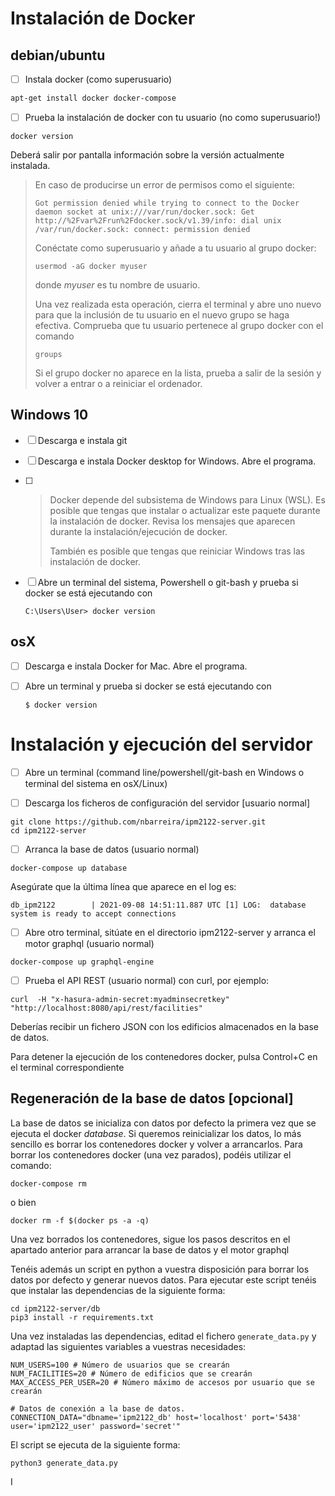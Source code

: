 # Instalación de Docker

## debian/ubuntu

- [ ] Instala docker (como superusuario)

```bash
apt-get install docker docker-compose
```

- [ ] Prueba la instalación de docker con tu usuario (no como superusuario!)

```
docker version
```

Deberá salir por pantalla información sobre la versión actualmente instalada.

> En caso de producirse un error de permisos como el siguiente:
>
> ```
> Got permission denied while trying to connect to the Docker daemon socket at unix:///var/run/docker.sock: Get http://%2Fvar%2Frun%2Fdocker.sock/v1.39/info: dial unix /var/run/docker.sock: connect: permission denied
> ```
>
> Conéctate como superusuario y añade a tu usuario al grupo docker:
>
> ```
> usermod -aG docker myuser
> ```
>
> donde *myuser* es tu nombre de usuario. 
>
> Una vez realizada esta operación, cierra el terminal y abre uno nuevo para que la inclusión de tu usuario en el nuevo grupo se haga efectiva. Comprueba que tu usuario pertenece al grupo docker con el comando 
> ```
> groups
> ```
> Si el grupo docker no aparece en la lista, prueba a salir de la sesión y volver a entrar o a reiniciar el ordenador.



## Windows 10

- [ ] Descarga e instala git

- [ ] Descarga e instala Docker desktop for Windows. Abre el programa.

- [ ] > Docker depende del subsistema de Windows para Linux (WSL). Es posible que tengas que instalar o actualizar este paquete durante la instalación de docker. Revisa los mensajes que aparecen durante la instalación/ejecución de docker. 
  >
  > También es posible que tengas que reiniciar Windows tras las instalación de docker.

- [ ] Abre un terminal del sistema, Powershell o git-bash y prueba si docker se está ejecutando con

  ```
  C:\Users\User> docker version
  ```



## osX

- [ ] Descarga e instala Docker for Mac. Abre el programa.

- [ ] Abre un terminal y prueba si docker se está ejecutando con 

  ```
  $ docker version
  ```



# Instalación y ejecución del servidor

- [ ] Abre un terminal (command line/powershell/git-bash en Windows  o terminal del sistema en osX/Linux)

- [ ] Descarga los ficheros de configuración del servidor [usuario normal]

```
git clone https://github.com/nbarreira/ipm2122-server.git
cd ipm2122-server
```

- [ ] Arranca la base de datos (usuario normal)

```
docker-compose up database
```

Asegúrate que la última línea que aparece en el log es:

```
db_ipm2122        | 2021-09-08 14:51:11.887 UTC [1] LOG:  database system is ready to accept connections 
```

- [ ] Abre otro terminal, sitúate en el directorio ipm2122-server y arranca el motor graphql (usuario normal)

```
docker-compose up graphql-engine
```

- [ ] Prueba el API REST (usuario normal) con curl, por ejemplo:

```
curl  -H "x-hasura-admin-secret:myadminsecretkey" "http://localhost:8080/api/rest/facilities" 
```

Deberías recibir un fichero JSON con los edificios almacenados en la base de datos.

Para detener la ejecución de los contenedores docker, pulsa Control+C en el terminal correspondiente

## Regeneración de la base de datos [opcional]

La base de datos se inicializa con datos por defecto la primera vez que se ejecuta el docker *database*. Si queremos reinicializar los datos, lo más sencillo es borrar los contenedores docker y volver a arrancarlos. Para borrar los contenedores docker (una vez parados), podéis utilizar el comando:

```
docker-compose rm
```

o bien

```
docker rm -f $(docker ps -a -q)
```

Una vez borrados los contenedores, sigue los pasos descritos en el apartado anterior para arrancar la base de datos y el motor graphql

Tenéis además un script en python a vuestra disposición para borrar los datos por defecto y generar nuevos datos. Para ejecutar este script tenéis que instalar las dependencias de la siguiente forma:

```
cd ipm2122-server/db
pip3 install -r requirements.txt
```

Una vez instaladas las dependencias, editad el fichero `generate_data.py` y adaptad las siguientes variables a vuestras necesidades:

```
NUM_USERS=100 # Número de usuarios que se crearán
NUM_FACILITIES=20 # Número de edificios que se crearán
MAX_ACCESS_PER_USER=20 # Número máximo de accesos por usuario que se crearán

# Datos de conexión a la base de datos.
CONNECTION_DATA="dbname='ipm2122_db' host='localhost' port='5438' user='ipm2122_user' password='secret'" 
```

El script se ejecuta de la siguiente forma:

```
python3 generate_data.py
```

I
